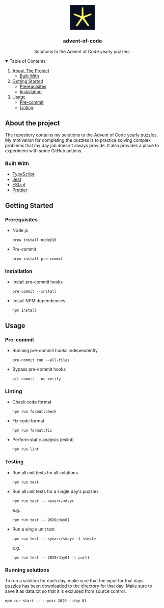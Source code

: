 <div align="center">
  <a href="https://github.com/ben-cart3r/advent-of-code-2020">
    <img src="docs/aoc.png" alt="advent-of-code-logo" width="80" height="80">
  </a>

  <h3 align="center">advent-of-code</h3>

  <p align="center">
    Solutions to the Advent of Code yearly puzzles.
    <br />
  </p>
</div>

<details open>
  <summary>Table of Contents</summary>
  <ol>
    <li>
      <a href="#about-the-project">About The Project</a>
      <ul>
        <li><a href="#built-with">Built With</a></li>
      </ul>
    </li>
    <li>
      <a href="#getting-started">Getting Started</a>
      <ul>
        <li><a href="#prerequisites">Prerequisites</a></li>
        <li><a href="#installation">Installation</a></li>
      </ul>
    </li>
    <li>
      <a href="#usage">Usage</a>
      <ul>
        <li><a href="#pre-commit">Pre-commit</a></li>
        <li><a href="#linting">Linting</a></li>
      </ul>
    </li>
  </ol>
</details>

## About the project

The repository contains my solutions to the Advent of Code yearly puzzles. My motivation for completing the puzzles is to practice solving complex problems that my day job doesn't always provide. It also provides a place to experiment with some GitHub actions.

### Built With

-   [TypeScript](https://www.typescriptlang.org/)
-   [Jest](https://jestjs.io/)
-   [ESLint](https://eslint.org/)
-   [Prettier](https://prettier.io/)

## Getting Started

### Prerequisites

-   Node.js

    ```shell
    brew install node@16
    ```

-   Pre-commit

    ```shell
    brew install pre-commit
    ```

### Installation

-   Install pre-commit hooks

    ```shell
    pre-commit --install
    ```

-   Install NPM dependencies

    ```shell
    npm install
    ```

## Usage

### Pre-commit

-   Running pre-commit hooks independently

    ```shell
    pre-commit run --all-files
    ```

-   Bypass pre-commit hooks

    ```
    git commit --no-verify
    ```

### Linting

-   Check code format

    ```shell
    npm run format:check
    ```

-   Fix code format

    ```shell
    npm run format:fix
    ```

-   Perform static analysis (eslint)

    ```shell
    npm run lint
    ```

### Testing

-   Run all unit tests for all solutions

    ```shell
    npm run test
    ```

-   Run all unit tests for a single day's puzzles

    ```shell
    npm run test -- <year>/<day>
    ```

    e.g.

    ```shell
    npm run test -- 2020/day01
    ```

-   Run a single unit test

    ```
    npm run test -- <year>/<day> -t <test>
    ```

    e.g.

    ```shell
    npm run test -- 2020/day01 -t part1
    ```

### Running solutions

To run a solution for each day, make sure that the input for that days puzzles has been downloaded to the directory for that day. Make sure to save it as data.txt so that it is excluded from source control.

```shell
npm run start -- --year 2020 --day 01
```
